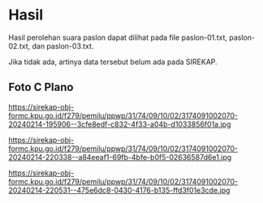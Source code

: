 # Hasil

Hasil perolehan suara paslon dapat dilihat pada file paslon-01.txt, paslon-02.txt, dan paslon-03.txt.

Jika tidak ada, artinya data tersebut belum ada pada SIREKAP.

## Foto C Plano

https://sirekap-obj-formc.kpu.go.id/f279/pemilu/ppwp/31/74/09/10/02/3174091002070-20240214-195906--3cfe8edf-c832-4f33-a04b-d1033856f01a.jpg

https://sirekap-obj-formc.kpu.go.id/f279/pemilu/ppwp/31/74/09/10/02/3174091002070-20240214-220338--a84eeaf1-69fb-4bfe-b0f5-02636587d6e1.jpg

https://sirekap-obj-formc.kpu.go.id/f279/pemilu/ppwp/31/74/09/10/02/3174091002070-20240214-220531--475e6dc8-0430-4176-b135-ffd3f01e3cde.jpg
